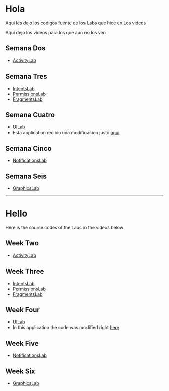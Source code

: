 Hola
====

Aqui les dejo los codigos fuente de los Labs que hice en Los videos

Aqui dejo los videos para los que aun no los ven

Semana Dos
----------
- [ActivityLab](http://www.youtube.com/watch?v=YqOqD1pEWlw)

Semana Tres
----------
- [IntentsLab](http://www.youtube.com/watch?v=knp33B2oKbw)
- [PermissionsLab](http://www.youtube.com/watch?v=81Ws4ZkC--w)
- [FragmentsLab](http://www.youtube.com/watch?v=uM3-wnbAv24)

Semana Cuatro
----------
- [UILab](http://www.youtube.com/watch?v=S1vE2858uXw)
- Esta application recibio una modificacion justo [aqui](https://github.com/charlires/coursera-android/blob/master/week4-UILab/UILabs/src/course/labs/todomanager/ToDoListAdapter.java#L116)

Semana Cinco
----------
- [NotificationsLab](http://www.youtube.com/watch?v=Y_MXuCfT-ZM)

Semana Seis
----------
- [GraphicsLab](http://www.youtube.com/watch?v=ySoTKEcouD4)

----------

Hello
====
Here is the source codes of the Labs in the videos below

Week Two
--------
- [ActivityLab](http://www.youtube.com/watch?v=YqOqD1pEWlw)

Week Three
----------
- [IntentsLab](http://www.youtube.com/watch?v=knp33B2oKbw)
- [PermissionsLab](http://www.youtube.com/watch?v=81Ws4ZkC--w)
- [FragmentsLab](http://www.youtube.com/watch?v=uM3-wnbAv24)

Week Four
-------------
- [UILab](http://www.youtube.com/watch?v=S1vE2858uXw)
- In this application the code was modified right [here](https://github.com/charlires/coursera-android/blob/master/week4-UILab/UILabs/src/course/labs/todomanager/ToDoListAdapter.java#L116)

Week Five
-------------
- [NotificationsLab](http://www.youtube.com/watch?v=Y_MXuCfT-ZM)

Week Six
--------
- [GraphicsLab](http://www.youtube.com/watch?v=ySoTKEcouD4)
